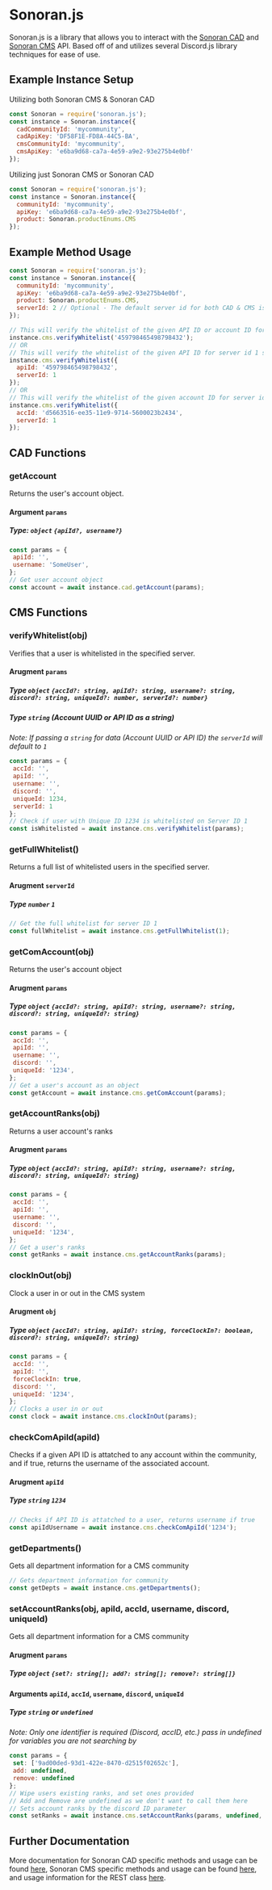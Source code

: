 # Sonoran.js
Sonoran.js is a library that allows you to interact with the [Sonoran CAD](https://sonorancad.com/) and [Sonoran CMS](https://sonorancms.com/) API. Based off of and utilizes several Discord.js library techniques for ease of use.

## Example Instance Setup

Utilizing both Sonoran CMS & Sonoran CAD
```js
const Sonoran = require('sonoran.js');
const instance = Sonoran.instance({
  cadCommunityId: 'mycommunity',
  cadApiKey: 'DF58F1E-FD8A-44C5-BA',
  cmsCommunityId: 'mycommunity',
  cmsApiKey: 'e6ba9d68-ca7a-4e59-a9e2-93e275b4e0bf'
});
```

Utilizing just Sonoran CMS or Sonoran CAD
```js
const Sonoran = require('sonoran.js');
const instance = Sonoran.instance({
  communityId: 'mycommunity',
  apiKey: 'e6ba9d68-ca7a-4e59-a9e2-93e275b4e0bf',
  product: Sonoran.productEnums.CMS
});
```

## Example Method Usage
```js
const Sonoran = require('sonoran.js');
const instance = Sonoran.instance({
  communityId: 'mycommunity',
  apiKey: 'e6ba9d68-ca7a-4e59-a9e2-93e275b4e0bf',
  product: Sonoran.productEnums.CMS,
  serverId: 2 // Optional - The default server id for both CAD & CMS is 1
});

// This will verify the whitelist of the given API ID or account ID for server id 2 as specified above
instance.cms.verifyWhitelist('459798465498798432');
// OR
// This will verify the whitelist of the given API ID for server id 1 since I specified that
instance.cms.verifyWhitelist({
  apiId: '459798465498798432',
  serverId: 1
});
// OR
// This will verify the whitelist of the given account ID for server id 1 since I specified that
instance.cms.verifyWhitelist({
  accId: 'd5663516-ee35-11e9-9714-5600023b2434',
  serverId: 1
});
```

## CAD Functions
### getAccount
Returns the user's account object.
#### Argument `params`
##### Type: `object` `{apiId?, username?}`
```js
const params = {
 apiId: '',
 username: 'SomeUser',
};
// Get user account object
const account = await instance.cad.getAccount(params);
```

## CMS Functions
### verifyWhitelist(obj)
Verifies that a user is whitelisted in the specified server.
#### Arugment `params`
##### Type `object` `{accId?: string, apiId?: string, username?: string, discord?: string, uniqueId?: number, serverId?: number}`
##### Type `string` (Account UUID or API ID as a string)
*Note: If passing a `string` for data (Account UUID or API ID) the `serverId` will default to `1`*
```js
const params = {
 accId: '',
 apiId: '',
 username: '',
 discord: '',
 uniqueId: 1234,
 serverId: 1
};
// Check if user with Unique ID 1234 is whitelisted on Server ID 1
const isWhitelisted = await instance.cms.verifyWhitelist(params);
```

### getFullWhitelist()
Returns a full list of whitelisted users in the specified server.
#### Arugment `serverId`
##### Type `number` `1`
```js
// Get the full whitelist for server ID 1
const fullWhitelist = await instance.cms.getFullWhitelist(1);
```

### getComAccount(obj)
Returns the user's account object
#### Arugment `params`
##### Type `object` `{accId?: string, apiId?: string, username?: string, discord?: string, uniqueId?: string}`
```js
const params = {
 accId: '',
 apiId: '',
 username: '',
 discord: '',
 uniqueId: '1234',
};
// Get a user's account as an object
const getAccount = await instance.cms.getComAccount(params);
```

### getAccountRanks(obj)
Returns a user account's ranks
#### Arugment `params`
##### Type `object` `{accId?: string, apiId?: string, username?: string, discord?: string, uniqueId?: string}`
```js
const params = {
 accId: '',
 apiId: '',
 username: '',
 discord: '',
 uniqueId: '1234',
};
// Get a user's ranks
const getRanks = await instance.cms.getAccountRanks(params);
```

### clockInOut(obj)
Clock a user in or out in the CMS system
#### Arugment `obj`
##### Type `object` `{accId?: string, apiId?: string, forceClockIn?: boolean, discord?: string, uniqueId?: string}`
```js
const params = {
 accId: '',
 apiId: '',
 forceClockIn: true,
 discord: '',
 uniqueId: '1234',
};
// Clocks a user in or out
const clock = await instance.cms.clockInOut(params);
```

### checkComApiId(apiId)
Checks if a given API ID is attatched to any account within the community, and if true, returns the username of the associated account.
#### Arugment `apiId`
##### Type `string` `1234`
```js
// Checks if API ID is attatched to a user, returns username if true
const apiIdUsername = await instance.cms.checkComApiId('1234');
```

### getDepartments()
Gets all department information for a CMS community
```js
// Gets department information for community
const getDepts = await instance.cms.getDepartments();
```

### setAccountRanks(obj, apiId, accId, username, discord, uniqueId)
Gets all department information for a CMS community
#### Arugment `params`
##### Type `object` `{set?: string[]; add?: string[]; remove?: string[]}`
#### Arguments `apiId`, `accId`, `username`, `discord`, `uniqueId`
##### Type `string` or `undefined`
*Note: Only one identifier is required (Discord, accID, etc.) pass in undefined for variables you are not searching by*
```js
const params = {
 set: ['9ad00ded-93d1-422e-8470-d2515f02652c'],
 add: undefined,
 remove: undefined
};
// Wipe users existing ranks, and set ones provided
// Add and Remove are undefined as we don't want to call them here
// Sets account ranks by the discord ID parameter
const setRanks = await instance.cms.setAccountRanks(params, undefined, undefined, undefined, '12345678', undefined);
```

## Further Documentation
More documentation for Sonoran CAD specific methods and usage can be found [here](/docs/CAD-Methods-and-Usage.md), Sonoran CMS specific methods and usage can be found [here](/docs/CMS-Methods-and-Usage.md), and usage information for the REST class [here](/docs/REST-Methods-and-Usage.md).
